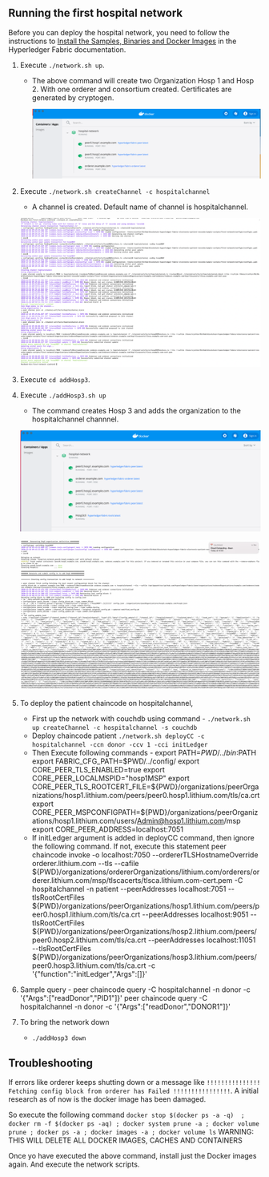 ## Running the first hospital network

Before you can deploy the hospital network, you need to follow the instructions to [Install the Samples, Binaries and Docker Images](https://hyperledger-fabric.readthedocs.io/en/latest/install.html) in the Hyperledger Fabric documentation.

1. Execute ```./network.sh up```.
    - The above command will create two Organization Hosp 1 and Hosp 2. With one orderer and consortium created. Certificates are generated by cryptogen.

        ![1](ReadMe-Img/1.png)

2. Execute ```./network.sh createChannel -c hospitalchannel```
    - A channel is created. Default name of channel is hospitalchannel.

    ![2](ReadMe-Img/2.png)

3. Execute ```cd addHosp3```.
4. Execute ```./addHosp3.sh up``` 
    - The command creates Hosp 3 and adds the organization to the hospitalchannel channnel.

    ![3](ReadMe-Img/3.png)

    ![4](ReadMe-Img/4.png)
5. To deploy the patient chaincode on hospitalchannel, 
    - First up the network with couchdb using command - ```./network.sh up createChannel -c hospitalchannel -s couchdb```
    - Deploy chaincode patient ```./network.sh deployCC -c hospitalchannel -ccn donor -ccv 1 -cci initLedger```
    - Then Execute following commands - 
    	export PATH=${PWD}/../bin:$PATH
	export FABRIC_CFG_PATH=$PWD/../config/
	export CORE_PEER_TLS_ENABLED=true
	export CORE_PEER_LOCALMSPID="hosp1MSP"
	export CORE_PEER_TLS_ROOTCERT_FILE=${PWD}/organizations/peerOrganizations/hosp1.lithium.com/peers/peer0.hosp1.lithium.com/tls/ca.crt
	export CORE_PEER_MSPCONFIGPATH=${PWD}/organizations/peerOrganizations/hosp1.lithium.com/users/Admin@hosp1.lithium.com/msp
	export CORE_PEER_ADDRESS=localhost:7051
    - If initLedger argument is added in deployCC command, then ignore the following command. If not, execute this statement
      peer chaincode invoke -o localhost:7050 --ordererTLSHostnameOverride orderer.lithium.com --tls --cafile ${PWD}/organizations/ordererOrganizations/lithium.com/orderers/orderer.lithium.com/msp/tlscacerts/tlsca.lithium.com-cert.pem -C hospitalchannel -n patient --peerAddresses localhost:7051 --tlsRootCertFiles ${PWD}/organizations/peerOrganizations/hosp1.lithium.com/peers/peer0.hosp1.lithium.com/tls/ca.crt --peerAddresses localhost:9051 --tlsRootCertFiles ${PWD}/organizations/peerOrganizations/hosp2.lithium.com/peers/peer0.hosp2.lithium.com/tls/ca.crt --peerAddresses localhost:11051 --tlsRootCertFiles ${PWD}/organizations/peerOrganizations/hosp3.lithium.com/peers/peer0.hosp3.lithium.com/tls/ca.crt -c '{"function":"initLedger","Args":[]}'

6. Sample query - peer chaincode query -C hospitalchannel -n donor -c '{"Args":["readDonor","PID1"]}'
peer chaincode query -C hospitalchannel -n donor -c '{"Args":["readDonor","DONOR1"]}'
7. To bring the network down 
    - ```./addHosp3 down```

## Troubleshooting
If errors like orderer keeps shutting down or a message like 
```!!!!!!!!!!!!!!! Fetching config block from orderer has Failed !!!!!!!!!!!!!!!!```. A initial research as of now is the docker image has been damaged. 

So execute the following command 
```docker stop $(docker ps -a -q)  ; docker rm -f $(docker ps -aq) ; docker system prune -a ; docker volume prune ; docker ps -a ; docker images -a ; docker volume ls```
WARNING: THIS WILL DELETE ALL DOCKER IMAGES, CACHES AND CONTAINERS

Once yo have executed the above command, install just the Docker images again. And execute the network scripts.
